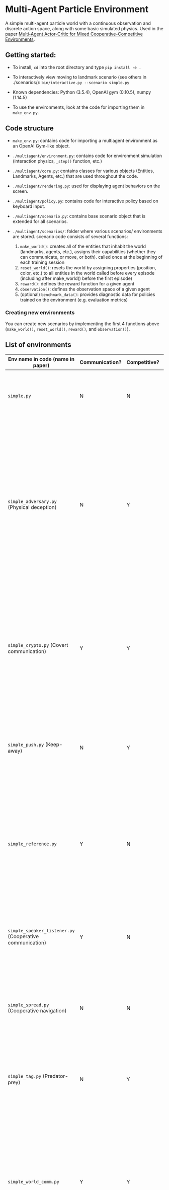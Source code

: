 # Multi-Agent Particle Environment

A simple multi-agent particle world with a continuous observation and discrete action space, along with some basic simulated physics.
Used in the paper [Multi-Agent Actor-Critic for Mixed Cooperative-Competitive Environments](https://arxiv.org/pdf/1706.02275.pdf).

## Getting started:

- To install, `cd` into the root directory and type `pip install -e .`

- To interactively view moving to landmark scenario (see others in ./scenarios/):
`bin/interactive.py --scenario simple.py`

- Known dependencies: Python (3.5.4), OpenAI gym (0.10.5), numpy (1.14.5)

- To use the environments, look at the code for importing them in `make_env.py`.

## Code structure

- `make_env.py`: contains code for importing a multiagent environment as an OpenAI Gym-like object.

- `./multiagent/environment.py`: contains code for environment simulation (interaction physics, `_step()` function, etc.)

- `./multiagent/core.py`: contains classes for various objects (Entities, Landmarks, Agents, etc.) that are used throughout the code.

- `./multiagent/rendering.py`: used for displaying agent behaviors on the screen.

- `./multiagent/policy.py`: contains code for interactive policy based on keyboard input.

- `./multiagent/scenario.py`: contains base scenario object that is extended for all scenarios.

- `./multiagent/scenarios/`: folder where various scenarios/ environments are stored. scenario code consists of several functions:
    1) `make_world()`: creates all of the entities that inhabit the world (landmarks, agents, etc.), assigns their capabilities (whether they can communicate, or move, or both).
     called once at the beginning of each training session
    2) `reset_world()`: resets the world by assigning properties (position, color, etc.) to all entities in the world
    called before every episode (including after make_world() before the first episode)
    3) `reward()`: defines the reward function for a given agent
    4) `observation()`: defines the observation space of a given agent
    5) (optional) `benchmark_data()`: provides diagnostic data for policies trained on the environment (e.g. evaluation metrics)

### Creating new environments

You can create new scenarios by implementing the first 4 functions above (`make_world()`, `reset_world()`, `reward()`, and `observation()`).

## List of environments


| Env name in code (name in paper) |  Communication? | Competitive? | Notes |
| --- | --- | --- | --- |
| `simple.py` | N | N | Single agent sees landmark position, rewarded based on how close it gets to landmark. Not a multiagent environment -- used for debugging policies. |
| `simple_adversary.py` (Physical deception) | N | Y | 1 adversary (red), N good agents (green), N landmarks (usually N=2). All agents observe position of landmarks and other agents. One landmark is the ‘target landmark’ (colored green). Good agents rewarded based on how close one of them is to the target landmark, but negatively rewarded if the adversary is close to target landmark. Adversary is rewarded based on how close it is to the target, but it doesn’t know which landmark is the target landmark. So good agents have to learn to ‘split up’ and cover all landmarks to deceive the adversary. |
| `simple_crypto.py` (Covert communication) | Y | Y | Two good agents (alice and bob), one adversary (eve). Alice must sent a private message to bob over a public channel. Alice and bob are rewarded based on how well bob reconstructs the message, but negatively rewarded if eve can reconstruct the message. Alice and bob have a private key (randomly generated at beginning of each episode), which they must learn to use to encrypt the message. |
| `simple_push.py` (Keep-away) | N |Y  | 1 agent, 1 adversary, 1 landmark. Agent is rewarded based on distance to landmark. Adversary is rewarded if it is close to the landmark, and if the agent is far from the landmark. So the adversary learns to push agent away from the landmark. |
| `simple_reference.py` | Y | N | 2 agents, 3 landmarks of different colors. Each agent wants to get to their target landmark, which is known only by other agent. Reward is collective. So agents have to learn to communicate the goal of the other agent, and navigate to their landmark. This is the same as the simple_speaker_listener scenario where both agents are simultaneous speakers and listeners. |
| `simple_speaker_listener.py` (Cooperative communication) | Y | N | Same as simple_reference, except one agent is the ‘speaker’ (gray) that does not move (observes goal of other agent), and other agent is the listener (cannot speak, but must navigate to correct landmark).|
| `simple_spread.py` (Cooperative navigation) | N | N | N agents, N landmarks. Agents are rewarded based on how far any agent is from each landmark. Agents are penalized if they collide with other agents. So, agents have to learn to cover all the landmarks while avoiding collisions. |
| `simple_tag.py` (Predator-prey) | N | Y | Predator-prey environment. Good agents (green) are faster and want to avoid being hit by adversaries (red). Adversaries are slower and want to hit good agents. Obstacles (large black circles) block the way. |
| `simple_world_comm.py` | Y | Y | Environment seen in the video accompanying the paper. Same as simple_tag, except (1) there is food (small blue balls) that the good agents are rewarded for being near, (2) we now have ‘forests’ that hide agents inside from being seen from outside; (3) there is a ‘leader adversary” that can see the agents at all times, and can communicate with the other adversaries to help coordinate the chase. |

## Partial Observability
Additionally, variations using partial oservability are introduced for tasks:

* cooperative communication (`simple_speaker_listener`)
* cooperative navigation (`simple_spread`)
* physical deception (`simple_adversary`)
* predator-prey (`simple_tag`)

This partial-observability is computing the distance of agents to other entities (landmarks and other agents) and obscures their position, velocity etc. in observations if they are outside a pre-defined field of view. Obsured parts of observations are replaced with 0-entries to remain observation dimensionality. The field of view is distance-based and defined as the constant `VIEW_DISTANCE` in `multiagent/scenarios/scenario_util.py`. By default, the viewing distance is set to `0.5`, which corresponds to the visualisations below.

Tasks with partial observability can be found in the scenarios `multiagent/scenarios/simple_speaker_listener_partial_observable.py`, `multiagent/scenarios/simple_spread_partial_observable.py` and so on.

### Visualisations of partial observability for cooperative communication task (`simple_speaker_listener`)
<img src="assets/mape_simple_speaker_listener.png" width="49%"> <img src="assets/mape_simple_speaker_listener_partialobservable.png" width="49%">

### Visualisations of partial observability for predator-prey task (`simple_tag`)
<img src="assets/mape_simple_tag.png" width="49%"> <img src="assets/mape_simple_tag_partialobservable.png" width="49%">

## Stochastic Environments

We also introduce two forms of stochasticity to the tasks

* cooperative communication (`simple_speaker_listener`)
* cooperative navigation (`simple_spread`)
* physical deception (`simple_adversary`)
* predator-prey (`simple_tag`)

in the form of various noise. First, we define observation noise. Such noise is simply concatenated to original observations. Hence, agents have to learn to ignore these random values. Secondly, environmental noise is defined. Such noise adds distortion fields in the environments, which randomise observations of agents inside them. Therefore, agents should learn to circumvent these areas, but can actively choose to step inside them (e.g. prey in the predator-prey task).

### Observation noise
Observation noise simply adds random values, drawn from a zero-centered Gaussian distribution, to agent observations. Dimensionality and variance of the noise is defined as `OBS_NOISE_DIM` and `OBS_NOISE_VAR` respectively in `multiagent/scenarios/scenario_util.py`. By default noise dimensionality and variance is defined as 5.

Observation noise scenarios can be found in `multiagent/scenarios/simple_speaker_listener_observation_noise.py`, `multiagent/scenarios/simple_spread_observation_noise.py` and so on.

### Environmental noise
As the name suggests, environmental noise is integrated in the environment. We implement this form of noise using distortion fields. These are landmarks added in the environment of each of the respective tasks. At the beginning, distortion fields are assigned a random location, just as for normal landmarks. They are static and agents can move through them. However, observations of agents inside such a distortion field are heaviy altered by adding random noise. The noise is again drawn from a zero-centered Gaussian with variance `ENV_NOISE_VAR` defined in `multiagent/scenarios/scenario_util.py`. Constant `ENV_NOISE_DISTANCE` defined the size of such a distortion field. By default, variance is set to 5 and the distance is set to 0.5 as for partial observability.

Environmental noise scenarios can be found in `multiagent/scenarios/simple_speaker_listener_env_noise.py`, `multiagent/scenarios/simple_spread_env_noise.py` and so on.

## Paper citation

If you used this environment for your experiments or found it helpful, consider citing the following papers:

Environments in this repo:
<pre>
@article{lowe2017multi,
  title={Multi-Agent Actor-Critic for Mixed Cooperative-Competitive Environments},
  author={Lowe, Ryan and Wu, Yi and Tamar, Aviv and Harb, Jean and Abbeel, Pieter and Mordatch, Igor},
  journal={Neural Information Processing Systems (NIPS)},
  year={2017}
}
</pre>

Original particle world environment:
<pre>
@article{mordatch2017emergence,
  title={Emergence of Grounded Compositional Language in Multi-Agent Populations},
  author={Mordatch, Igor and Abbeel, Pieter},
  journal={arXiv preprint arXiv:1703.04908},
  year={2017}
}
</pre>

Addition of partial observability and stochasticity:
<pre>
@MastersThesis{lukas:thesis:2019,
  title={Curiosity in Multi-Agent Reinforcement Learning}
  author={Schäfer, Lukas},
  school={University of Edinburgh},
  year={2019},
}
</pre>
